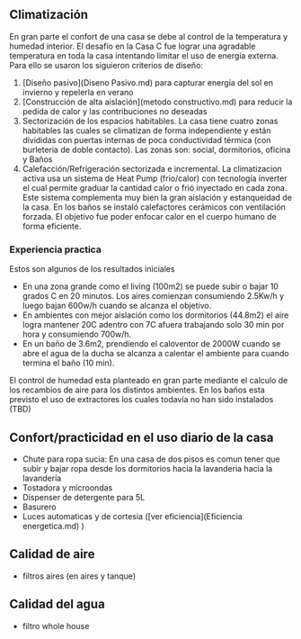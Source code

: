 ## Climatización
En gran parte el confort de una casa se debe al control de la temperatura y humedad interior. El desafío en la Casa C fue lograr una agradable temperatura en toda la casa intentando limitar el uso de energía externa. Para ello se usaron los siguieron criterios de diseño:

1. [Diseño pasivo](Diseno Pasivo.md) para capturar energía del sol en invierno y repelerla en verano
2. [Construcción de alta aislación](metodo constructivo.md) para reducir la pedida de calor y las contribuciones no deseadas
3. Sectorización de los espacios habitables. La casa tiene cuatro zonas habitables las cuales se climatizan de forma independiente y están divididas con puertas internas de poca conductividad térmica (con burleteria de doble contacto). Las zonas son: social, dormitorios, oficina y Baños
4. Calefacción/Refrigeración sectorizada e incremental. La climatizacion activa usa un sistema de Heat Pump (frio/calor) con tecnología inverter el cual permite graduar la cantidad calor o frió inyectado en cada zona. Este sistema complementa muy bien la gran aislación y estanqueidad de la casa. En los baños se instaló calefactores cerámicos con ventilación forzada. El objetivo fue poder enfocar calor en el cuerpo humano de forma eficiente.

### Experiencia practica
Estos son algunos de los resultados iniciales
* En una zona grande como el living (100m2) se puede subir o bajar 10 grados C en 20 minutos. Los aires comienzan consumiendo 2.5Kw/h y luego bajan 600w/h cuando se alcanza el objetivo. 
* En ambientes con mejor aislación como los dormitorios (44.8m2) el aire logra mantener 20C adentro con 7C afuera trabajando solo 30 min por hora y consumiendo 700w/h. 
* En un baño de 3.6m2, prendiendo el caloventor de 2000W cuando se abre el agua de la ducha se alcanza a calentar el ambiente para cuando termina el baño (10 min).

El control de humedad esta planteado en gran parte mediante el calculo de los recambios de aire para los distintos ambientes. En los baños esta previsto el uso de extractores los cuales todavía no han sido instalados (TBD)


## Confort/practicidad en el uso diario de la casa

* Chute para ropa sucia: En una casa de dos pisos es comun tener que subir y bajar ropa desde los dormitorios hacia la lavanderia hacia la lavandería
* Tostadora y microondas
* Dispenser de detergente para 5L
* Basurero
* Luces automaticas y de cortesia ([ver eficiencia](Eficiencia energetica.md)
)

## Calidad de aire
* filtros aires (en aires y tanque) 

## Calidad del agua
* filtro whole house





